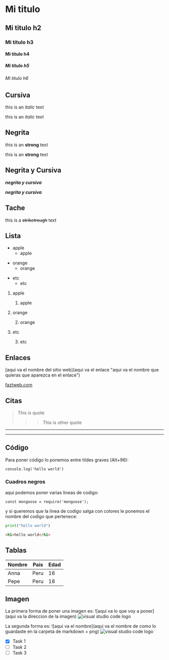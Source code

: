 <!-- Encabezado -->

# Mi titulo
## Mi titulo h2
### Mi titulo h3
#### Mi titulo h4
##### Mi titulo h5
###### Mi titulo h6

## **Cursiva**
<!-- Italic -->
this is an *italic* text

this is an _italic_ text

## **Negrita**
<!-- Strong -->
this is an **strong** text

this is an __strong__ text

## **Negrita y Cursiva**
<!-- Italic and Strong -->
**_negrita y cursiva_**

***negrita y cursiva***

## **Tache**
<!-- Strikethrough -->
this is a ~~striketrough~~ text

## **Lista**
<!-- Unordered list -->
* apple
    * apple
- orange
    - orange
+ etc
    + etc

<!-- Sorted list -->       
1. apple
    1. apple

2. orange 
    
    2. orange 

3. etc
    
    3. etc 

## **Enlaces**
<!-- Enlaces -->
[aqui va el nombre del sitio web](aqui va el enlace "aqui va el nombre que quieras que aparezca en el enlace")

[faztweb.com](https://www.faztweb.com "hello xd")

## **Citas**
> This is quote 
>>> This is other quote 

---
___

## **Código**
Para poner código lo ponemos entre tildes graves (Alt+96):

`console.log('hello world')`


### **Cuadros negros**
aqui podemos poner varias lineas de codigo:

``` 
const mongoose = require('mongoose');
```
y si queremos que la linea de codigo salga con colores le ponemos el nombre del codigo que pertenece:

```python
print("hello world")
```

```HTML
<h1>hello world</h1>
```

## **Tablas**
| Nombre | Pais | Edad |
| ------ | ---- | ---- |
| Anna   | Peru | 16   |
| Pepe   | Peru | 18   |

## **Imagen**
La primera forma de poner una imagen es: 
![aqui va lo que voy a poner](aqui va la direccion de la imagen)
![visual studio code logo](https://upload.wikimedia.org/wikipedia/commons/thumb/9/9a/Visual_Studio_Code_1.35_icon.svg/2048px-Visual_Studio_Code_1.35_icon.svg.png)

La segunda forma es: ![aqui va el nombre](aqui va el nombre de como lo guardaste en la carpeta de markdown + png)
![visual studio code logo]()


<!-- GITHUB MARKDOWN -->
* [x] Task 1
* [ ] Task 2
* [ ] Task 3
